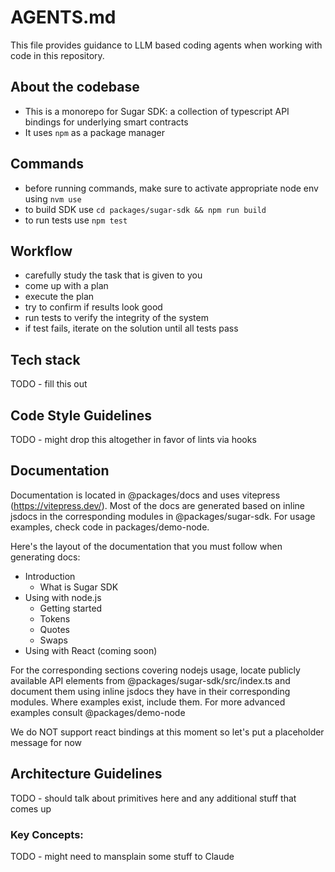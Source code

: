 # AGENTS.md

This file provides guidance to LLM based coding agents when working with code in this repository.

## About the codebase

- This is a monorepo for Sugar SDK: a collection of typescript API bindings for underlying smart contracts
- It uses `npm` as a package manager


## Commands

- before running commands, make sure to activate appropriate node env using `nvm use`
- to build SDK use `cd packages/sugar-sdk && npm run build`
- to run tests use `npm test`

## Workflow

- carefully study the task that is given to you
- come up with a plan
- execute the plan
- try to confirm if results look good
- run tests to verify the integrity of the system
- if test fails, iterate on the solution until all tests pass

## Tech stack

TODO - fill this out

## Code Style Guidelines

TODO - might drop this altogether in favor of lints via hooks

## Documentation

Documentation is located in @packages/docs and uses vitepress (https://vitepress.dev/). Most of the docs are generated based on inline jsdocs in the corresponding modules in @packages/sugar-sdk. For usage examples, check code in packages/demo-node.

Here's the layout of the documentation that you must follow when generating docs:

- Introduction
    - What is Sugar SDK
- Using with node.js
    - Getting started
    - Tokens
    - Quotes
    - Swaps
- Using with React (coming soon)  

For the corresponding sections covering nodejs usage, locate publicly available API elements from @packages/sugar-sdk/src/index.ts and document them using inline jsdocs they have in their corresponding modules. Where examples exist, include them. For more advanced examples consult @packages/demo-node

We do NOT support react bindings at this moment so let's put a placeholder message for now

## Architecture Guidelines

TODO - should talk about primitives here and any additional stuff that comes up

### Key Concepts:

TODO - might need to mansplain some stuff to Claude
